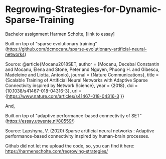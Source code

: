 # Regrowing-Strategies-for-Dynamic-Sparse-Training
Bachelor assignment Harmen Scholte, [link to essay]

Built on top of "sparse evolutionary training" (https://github.com/dcmocanu/sparse-evolutionary-artificial-neural-networks)

Source:
@article{Mocanu2018SET, author = {Mocanu, Decebal Constantin and Mocanu, Elena and Stone, Peter and Nguyen, Phuong H. and Gibescu, Madeleine and Liotta, Antonio}, journal = {Nature Communications}, title = {Scalable Training of Artificial Neural Networks with Adaptive Sparse Connectivity inspired by Network Science}, year = {2018}, doi = {10.1038/s41467-018-04316-3}, url = {https://www.nature.com/articles/s41467-018-04316-3 }}

And,

Built on top of "adaptive performance-based connectivity of SET" (https://essay.utwente.nl/80559/)

Source:
Lapshyna, V. (2020) Sparse artificial neural networks : Adaptive performance-based connectivity inspired by human-brain processes.


Github did not let me upload the code, so, you can find it here:
https://harmenscholte.com/regrowing-strategies/
